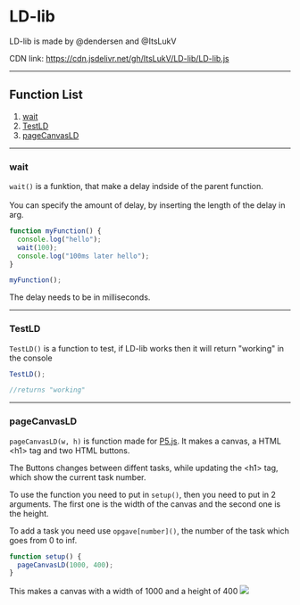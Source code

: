 # LD-lib

LD-lib is made by @dendersen and @ItsLukV

CDN link: https://cdn.jsdelivr.net/gh/ItsLukV/LD-lib/LD-lib.js

---

## Function List

1. [wait](https://github.com/ItsLukV/LD-lib/tree/test#wait)
2. [TestLD](https://github.com/ItsLukV/LD-lib/tree/test#testld)
3. [pageCanvasLD](https://github.com/ItsLukV/LD-lib/tree/test#testld)

---

### wait

`wait()` is a funktion, that make a delay indside of the parent function.<br><br>
You can specify the amount of delay, by inserting the length of the delay in arg.

```js
function myFunction() {
  console.log("hello");
  wait(100);
  console.log("100ms later hello");
}

myFunction();
```

The delay needs to be in milliseconds.

---

### TestLD

`TestLD()` is a function to test, if LD-lib works then it will return "working" in the console

```js
TestLD();

//returns "working"
```

---

### pageCanvasLD

`pageCanvasLD(w, h)` is function made for [P5.js](https://p5js.org/).
It makes a canvas, a HTML \<h1> tag and two HTML buttons.<br>

The Buttons changes between diffent tasks, while updating the \<h1> tag, which show the current task number.<br>

To use the function you need to put in `setup()`, then you need to put in 2 arguments. The first one is the width of the canvas and the second one is the height.<br>

To add a task you need use `opgave[number]()`, the number of the task which goes from 0 to inf.
```js
function setup() {
  pageCanvasLD(1000, 400);
}
```

This makes a canvas with a width of 1000 and a height of 400
![](https://i.imgur.com/Pbphirc.png)
